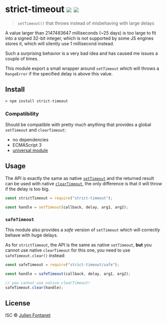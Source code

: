 # strict-timeout ![](https://badgen.net/npm/v/strict-timeout) ![](https://badgen.net/bundlephobia/minzip/strict-timeout)

> `setTimeout()` that throws instead of misbehaving with large delays

A value larger than 2147483647 milliseconds (~25 days) is too large to fit into a signed 32-bit integer, which is not supported by some JS engines stores it, which will silently use 1 millisecond instead.

Such a surprising behavior is a very bad idea and has caused me issues a couple of times.

This module export a small wrapper around `setTimeout` which will throws a `RangeError` if the specified delay is above this value.

## Install

```
> npm install strict-timeout
```

### Compatibility

Should be compatible with pretty much anything that provides a global `setTimeout` and `clearTimeout`:

- no dependencies
- ECMAScript 3
- [universal module](https://github.com/umdjs/umd)

## Usage

The API is exactly the same as native
[`setTimeout`](https://developer.mozilla.org/en-US/docs/Web/API/WindowOrWorkerGlobalScope/setTimeout)
and the returned result can be used with native
[`clearTimeout`](https://developer.mozilla.org/en-US/docs/Web/API/WindowOrWorkerGlobalScope/clearTimeout),
the only difference is that it will throw if the delay is too big.

```js
const strictTimeout = require("strict-timeout");

const handle = setTimeout(callback, delay, arg1, arg2);
```

### `safeTimeout`

This module also provides a _safe_ version of `setTimeout` which will correctly behave with huge delays.

As for `strictTimeout`, the API is the same as native `setTimeout`, **but** you cannot use native `clearTimeout` for this one, you need to use `safeTimeout.clear()` instead:

```js
const safeTimeout = require("strict-timeout/safe");

const handle = safeTimeout(callback, delay, arg1, arg2);

// you cannot use native clearTimeout!
safeTimeout.clear(handle);
```

## License

ISC © [Julien Fontanet](https://github.com/julien-f)
